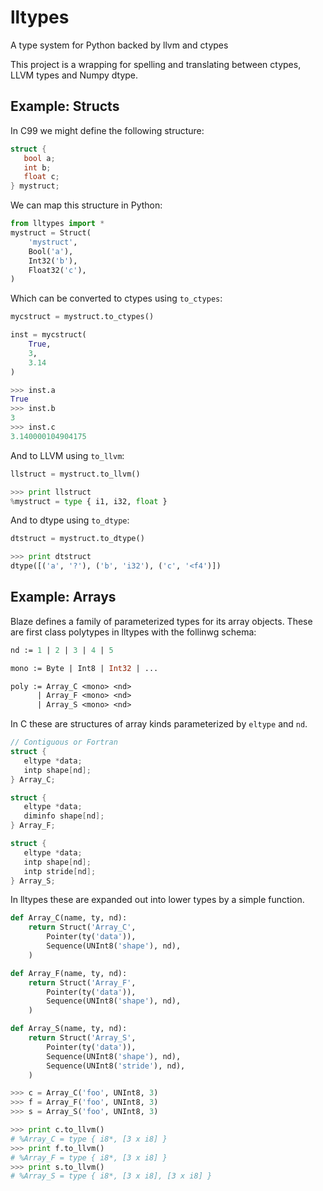 lltypes
=======

A type system for Python backed by llvm and ctypes

This project is a wrapping for spelling and translating between
ctypes, LLVM types and Numpy dtype.

Example: Structs
----------------

In C99 we might define the following structure:

```c
struct {
   bool a;
   int b;
   float c;
} mystruct;
```

We can map this structure in Python:

```python
from lltypes import *
mystruct = Struct(
    'mystruct',
    Bool('a'),
    Int32('b'),
    Float32('c'),
)
```

Which can be converted to ctypes using ``to_ctypes``:

```python
mycstruct = mystruct.to_ctypes()

inst = mycstruct(
    True,
    3,
    3.14
)

>>> inst.a
True
>>> inst.b
3
>>> inst.c
3.140000104904175
```

And to LLVM using ``to_llvm``:

```python
llstruct = mystruct.to_llvm()

>>> print llstruct
%mystruct = type { i1, i32, float }
```

And to dtype using ``to_dtype``:

```python
dtstruct = mystruct.to_dtype()

>>> print dtstruct
dtype([('a', '?'), ('b', 'i32'), ('c', '<f4')])
```

Example: Arrays
----------------

Blaze defines a family of parameterized types for its array
objects. These are first class polytypes in lltypes with the
follinwg schema:

```ocaml
nd := 1 | 2 | 3 | 4 | 5

mono := Byte | Int8 | Int32 | ...

poly := Array_C <mono> <nd>
      | Array_F <mono> <nd>
      | Array_S <mono> <nd>
```

In C these are structures of array kinds parameterized by ``eltype``
and ``nd``.


```c
// Contiguous or Fortran
struct {
   eltype *data;
   intp shape[nd];
} Array_C;

struct {
   eltype *data;
   diminfo shape[nd];
} Array_F;

struct {
   eltype *data;
   intp shape[nd];
   intp stride[nd];
} Array_S;
```

In lltypes these are expanded out into lower types by a simple
function.

```python
def Array_C(name, ty, nd):
    return Struct('Array_C',
        Pointer(ty('data')),
        Sequence(UNInt8('shape'), nd),
    )

def Array_F(name, ty, nd):
    return Struct('Array_F',
        Pointer(ty('data')),
        Sequence(UNInt8('shape'), nd),
    )

def Array_S(name, ty, nd):
    return Struct('Array_S',
        Pointer(ty('data')),
        Sequence(UNInt8('shape'), nd),
        Sequence(UNInt8('stride'), nd),
    )
```

```python
>>> c = Array_C('foo', UNInt8, 3)
>>> f = Array_F('foo', UNInt8, 3)
>>> s = Array_S('foo', UNInt8, 3)

>>> print c.to_llvm()
# %Array_C = type { i8*, [3 x i8] }
>>> print f.to_llvm()
# %Array_F = type { i8*, [3 x i8] }
>>> print s.to_llvm()
# %Array_S = type { i8*, [3 x i8], [3 x i8] }
```
